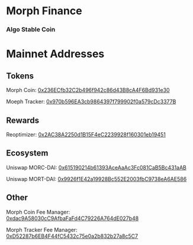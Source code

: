# Morph Finance
### Algo Stable Coin

# Mainnet Addresses
## Tokens
Morph Coin: [0x236ECfb32C2b496f942c86d43B8cA4F6Bd931e30](https://etherscan.io/address/0x236ECfb32C2b496f942c86d43B8cA4F6Bd931e30)

Moeph Tracker: [0x970b596EA3cb9864397f799902f0a579cDc3377B](https://etherscan.io/address/0x970b596EA3cb9864397f799902f0a579cDc3377B)

## Rewards
Reoptimizer: [0x2AC38A2250d1B15F4eC2239928f160301eb19451](https://etherscan.io/address/0x2AC38A2250d1B15F4eC2239928f160301eb19451)

## Ecosystem
Uniswap MORC-DAI: [0x615190214b61393AceAaAc3Fc081CaB5Bc431aAB](https://etherscan.io/address/0x615190214b61393AceAaAc3Fc081CaB5Bc431aAB)

Uniswap MORT-DAI: [0x9926f1E42a19928Bc552E2003fbC9738eA6AE586](https://etherscan.io/address/0x9926f1E42a19928Bc552E2003fbC9738eA6AE586)

## Other
Morph Coin Fee Manager: [0xdac9A58030cC9AfbaFaFd4C79226A764dE027b48](https://etherscan.io/address/0xdac9A58030cC9AfbaFaFd4C79226A764dE027b48)

Morph Tracker Fee Manager: [0xD52287b6EB4F44fC5432c75e0a2b832b27a8c5C7](https://etherscan.io/address/0xD52287b6EB4F44fC5432c75e0a2b832b27a8c5C7)
